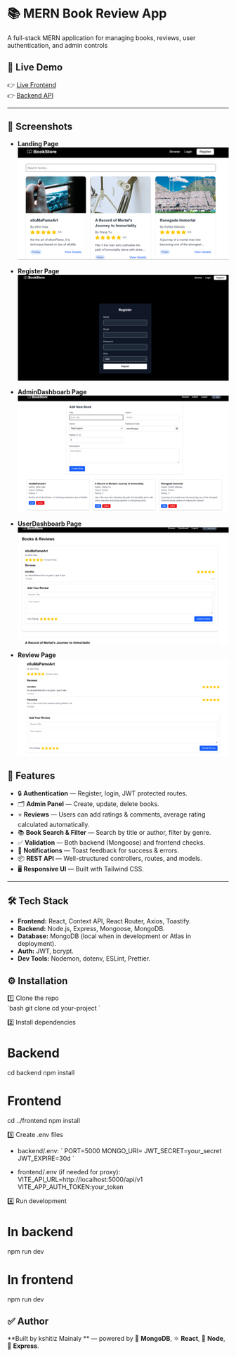 
# 📚 MERN Book Review App

A full-stack MERN application for managing books, reviews, user authentication, and admin controls 

## 🚀 Live Demo

👉 [Live Frontend](https://book-management-api-tau.vercel.app/)  
👉 [Backend API](https://book-management-api-gmse.onrender.com/api/v1/books)


---
## 📸 Screenshots

- **Landing Page**
  ![HomePage/booksList](screenshots/home.png)

- **Register Page**
  ![Register](screenshots/Register.png)


- **AdminDashboarb Page**
  ![adminDashboard](screenshots/adminDashboard.png)


- **UserDashboarb Page**
  ![userDashboard](screenshots/userDashboard.png)


- **Review Page**
  ![ReviewPage](screenshots/ReviewSection.png)



## 🚀 Features

- 🔒 **Authentication** — Register, login, JWT protected routes.
- 🗂️ **Admin Panel** — Create, update, delete books.
- ⭐ **Reviews** — Users can add ratings & comments, average rating calculated automatically.
- 📚 **Book Search & Filter** — Search by title or author, filter by genre.
- ✅ **Validation** — Both backend (Mongoose) and frontend checks.
- 🎉 **Notifications** — Toast feedback for success & errors.
- 📦 **REST API** — Well-structured controllers, routes, and models.
- 🖥️ **Responsive UI** — Built with Tailwind CSS.

---

## 🛠️ Tech Stack

- **Frontend:** React, Context API, React Router, Axios, Toastify.
- **Backend:** Node.js, Express, Mongoose, MongoDB.
- **Database:** MongoDB (local when in development or Atlas in deployment).
- **Auth:** JWT, bcrypt.
- **Dev Tools:** Nodemon, dotenv, ESLint, Prettier.



## ⚙️ Installation

1️⃣ Clone the repo  
\`bash
git clone <your-repo-url>
cd your-project
\`

2️⃣ Install dependencies  
# Backend
cd backend
npm install

# Frontend
cd ../frontend
npm install

3️⃣ Create .env files  
- backend/.env:
  \`
  PORT=5000
  MONGO_URI=<your-local-or-atlas-uri>
  JWT_SECRET=your_secret
  JWT_EXPIRE=30d
  \`

- frontend/.env (if needed for proxy):
  VITE_API_URL=http://localhost:5000/api/v1
  VITE_APP_AUTH_TOKEN:your_token

4️⃣ Run development  
# In backend
npm run dev

# In frontend
npm run dev

## ✅ Author

**Built by kshitiz Mainaly ** — powered by 🍃 **MongoDB**, ⚛️ **React**, 🧩 **Node**, 🚂 **Express**.

